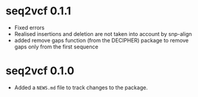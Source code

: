 # seq2vcf 0.1.1

* Fixed errors
* Realised insertions and deletion are not taken into account by snp-align
* added remove gaps function (from the DECIPHER) package to remove gaps only from the first sequence

# seq2vcf 0.1.0

* Added a `NEWS.md` file to track changes to the package.
